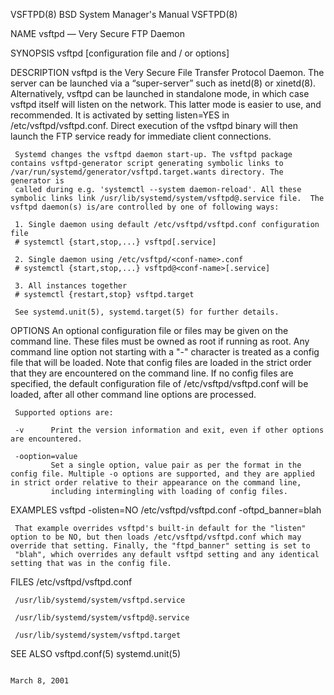 VSFTPD(8)                                                                                BSD System Manager's Manual                                                                                VSFTPD(8)

NAME
     vsftpd — Very Secure FTP Daemon

SYNOPSIS
     vsftpd [configuration file and / or options]

DESCRIPTION
     vsftpd is the Very Secure File Transfer Protocol Daemon. The server can be launched via a “super-server” such as inetd(8) or xinetd(8).  Alternatively, vsftpd can be launched in standalone mode, in
     which case vsftpd itself will listen on the network. This latter mode is easier to use, and recommended. It is activated by setting listen=YES in /etc/vsftpd/vsftpd.conf.  Direct execution of the
     vsftpd binary will then launch the FTP service ready for immediate client connections.

     Systemd changes the vsftpd daemon start-up. The vsftpd package contains vsftpd-generator script generating symbolic links to /var/run/systemd/generator/vsftpd.target.wants directory. The generator is
     called during e.g. 'systemctl --system daemon-reload'. All these symbolic links link /usr/lib/systemd/system/vsftpd@.service file.  The vsftpd daemon(s) is/are controlled by one of following ways:

     1. Single daemon using default /etc/vsftpd/vsftpd.conf configuration file
     # systemctl {start,stop,...} vsftpd[.service]

     2. Single daemon using /etc/vsftpd/<conf-name>.conf
     # systemctl {start,stop,...} vsftpd@<conf-name>[.service]

     3. All instances together
     # systemctl {restart,stop} vsftpd.target

     See systemd.unit(5), systemd.target(5) for further details.

OPTIONS
     An optional configuration file or files may be given on the command line. These files must be owned as root if running as root. Any command line option not starting with a "-" character is treated as
     a config file that will be loaded. Note that config files are loaded in the strict order that they are encountered on the command line.  If no config files are specified, the default configuration
     file of /etc/vsftpd/vsftpd.conf will be loaded, after all other command line options are processed.

     Supported options are:

     -v      Print the version information and exit, even if other options are encountered.

     -ooption=value
             Set a single option, value pair as per the format in the config file. Multiple -o options are supported, and they are applied in strict order relative to their appearance on the command line,
             including intermingling with loading of config files.

EXAMPLES
     vsftpd -olisten=NO /etc/vsftpd/vsftpd.conf -oftpd_banner=blah

     That example overrides vsftpd's built-in default for the "listen" option to be NO, but then loads /etc/vsftpd/vsftpd.conf which may override that setting. Finally, the "ftpd_banner" setting is set to
     "blah", which overrides any default vsftpd setting and any identical setting that was in the config file.

FILES
     /etc/vsftpd/vsftpd.conf

     /usr/lib/systemd/system/vsftpd.service

     /usr/lib/systemd/system/vsftpd@.service

     /usr/lib/systemd/system/vsftpd.target

SEE ALSO
     vsftpd.conf(5) systemd.unit(5)

                                                                                                March 8, 2001
